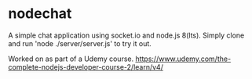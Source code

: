 # nodechat
A simple chat application using socket.io and node.js 8(lts).
Simply clone and run 'node ./server/server.js' to try it out.


Worked on as part of a Udemy course.
https://www.udemy.com/the-complete-nodejs-developer-course-2/learn/v4/
